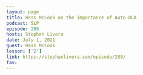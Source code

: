 ```yaml
---
layout: page
title: Hass McCook on the importance of Auto-DCA
podcast: SLP
episode: 288
hosts: Stephan Livera
date: July 1, 2021
guest: Hass McCook
lesson: ['2']
link: https://stephanlivera.com/episode/288/
fav: 
---
```

